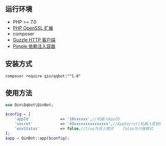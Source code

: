 ## 运行环境
+ PHP >= 7.0
+ [PHP OpenSSL 扩展](https://www.php.net/manual/en/book.openssl.php)
+ composer
+ [Guzzle HTTP 客户端](https://guzzle-cn.readthedocs.io/zh-cn/latest/overview.html)
+ [Pimple 依赖注入容器](https://github.com/silexphp/Pimple)

## 安装方式

```shell
composer require qin/qqbot:"^1.0"
```



## 使用方法

```php
use Qin\Qqbot\QinBot;

$config = [
	'appId'             => '10xxxxxx',//机器人AppID
	'secret'            => '4Oxxxxxxxxxxxxxxx',//AppSecret(机器人密钥)
	'envStatus'         => false,//true为线上模式    false为沙箱模式
];
$app = QinBot::app($config);
```